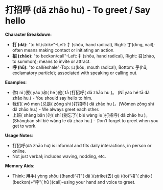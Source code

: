# **打招呼 (dǎ zhāo hu) - To greet / Say hello**

**Character Breakdown**:  
- **打 (dǎ)**: "to hit/strike"-Left: 扌(shǒu, hand radical), Right: 丁(dīng, nail); often means making contact or initiating an action.  
- **招 (zhāo)**: "to beckon/call"-Left: 扌(shǒu, hand radical), Right: 召(zhào, to summon); means to invite or attract.  
- **呼 (hū)**: "to call/exhale"-Top: 口(kǒu, mouth radical), Bottom: 乎(hū, exclamatory particle); associated with speaking or calling out.

**Examples**:  
- 你( nǐ )要( yào )和( hé )他( tā )打招呼( dǎ zhāo hu )。 (Nǐ yào hé tā dǎ zhāo hu.) - You should say hello to him.  
- 我们( wǒ men )总是( zǒng shì )打招呼( dǎ zhāo hu )。(Wǒmen zǒng shì dǎ zhāo hu.) - We always greet each other.  
- 上班( shàng bān )时( shí )别忘了( bié wàng le )打招呼( dǎ zhāo hu )。(Shàngbān shí bié wàng le dǎ zhāo hu.) - Don’t forget to greet when you get to work.

**Usage Notes**:  
- 打招呼(dǎ zhāo hu) is informal and fits daily interactions, in person or online.  
- Not just verbal; includes waving, nodding, etc.

**Memory Aids**:  
- Think: 用手( yòng shǒu )(hand)“打”( dǎ )(strike)去( qù )(to)“招”( zhāo )(beckon)+“呼”( hū )(call)-using your hand and voice to greet.